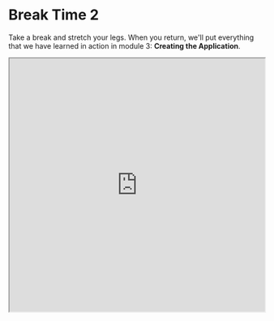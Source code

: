 # Break Time 2

Take a break and stretch your legs. When you return, we'll put everything that we have learned in action in module 3: **Creating the Application**.

<iframe
src="https://vclock.com/set-timer-for-15-minutes/"
width="100%"
height="500"
></iframe>

